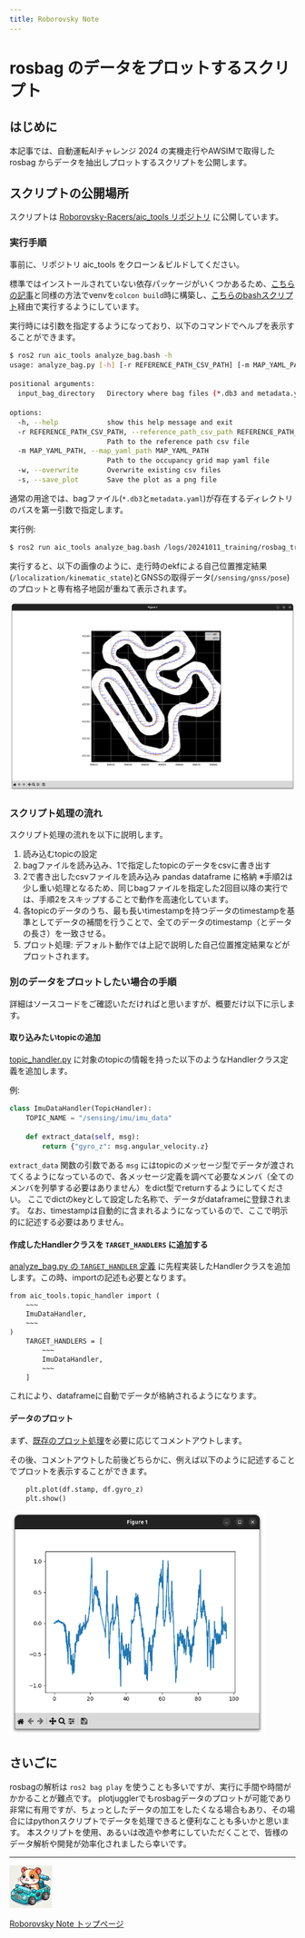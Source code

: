 ```yaml
---
title: Roborovsky Note
---
```


# rosbag のデータをプロットするスクリプト

## はじめに
本記事では、自動運転AIチャレンジ 2024 の実機走行やAWSIMで取得した rosbag からデータを抽出しプロットするスクリプトを公開します。

## スクリプトの公開場所

スクリプトは [Roborovsky-Racers/aic_tools リポジトリ](https://github.com/Roborovsky-Racers/aic_tools/blob/main/scripts/analyze_bag.py) に公開しています。


### 実行手順
事前に、リポジトリ aic_tools をクローン＆ビルドしてください。

標準ではインストールされていない依存パッケージがいくつかあるため、[こちらの記事](install_additional_pkgs.md)と同様の方法でvenvを`colcon build`時に構築し、[こちらのbashスクリプト](https://github.com/Roborovsky-Racers/aic_tools/blob/main/scripts/analyze_bag.bash)経由で実行するようにしています。

実行時には引数を指定するようになっており、以下のコマンドでヘルプを表示することができます。
```bash
$ ros2 run aic_tools analyze_bag.bash -h
usage: analyze_bag.py [-h] [-r REFERENCE_PATH_CSV_PATH] [-m MAP_YAML_PATH] [-w] [-s] input_bag_directory

positional arguments:
  input_bag_directory   Directory where bag files (*.db3 and metadata.yaml) are stored

options:
  -h, --help            show this help message and exit
  -r REFERENCE_PATH_CSV_PATH, --reference_path_csv_path REFERENCE_PATH_CSV_PATH
                        Path to the reference path csv file
  -m MAP_YAML_PATH, --map_yaml_path MAP_YAML_PATH
                        Path to the occupancy grid map yaml file
  -w, --overwrite       Overwrite existing csv files
  -s, --save_plot       Save the plot as a png file
```

通常の用途では、bagファイル(`*.db3`と`metadata.yaml`)が存在するディレクトリのパスを第一引数で指定します。

実行例:
```bash
$ ros2 run aic_tools analyze_bag.bash /logs/20241011_training/rosbag_trim/rosbag2_2024_10_11-18_03_34_trim_1/
```

実行すると、以下の画像のように、走行時のekfによる自己位置推定結果(`/localization/kinematic_state`)とGNSSの取得データ(`/sensing/gnss/pose`)のプロットと専有格子地図が重ねて表示されます。

<img src="https://github.com/Roborovsky-Racers/RoborovskyNote/blob/main/AutomotiveAIChallenge/2024/.images/plot_bag_data/plot_example.png?raw=true" width="700px" />
<!-- <img src=".images/plot_bag_data/plot_example.png?raw=true" width="600px" /> -->

### スクリプト処理の流れ

スクリプト処理の流れを以下に説明します。

1. 読み込むtopicの設定
2. bagファイルを読み込み、1で指定したtopicのデータをcsvに書き出す
3. 2で書き出したcsvファイルを読み込み pandas dataframe に格納
  ※手順2は少し重い処理となるため、同じbagファイルを指定した2回目以降の実行では、手順2をスキップすることで動作を高速化しています。
4. 各topicのデータのうち、最も長いtimestampを持つデータのtimestampを基準としてデータの補間を行うことで、全てのデータのtimestamp（とデータの長さ）を一致させる。
5. プロット処理: デフォルト動作では上記で説明した自己位置推定結果などがプロットされます。

### 別のデータをプロットしたい場合の手順
詳細はソースコードをご確認いただければと思いますが、概要だけ以下に示します。

#### 取り込みたいtopicの追加
[topic_handler.py](https://github.com/Roborovsky-Racers/aic_tools/blob/9b465278df674b3de2cfba9dbbe54ced9948550b/aic_tools/topic_handler.py) に対象のtopicの情報を持った以下のようなHandlerクラス定義を追加します。

例:
```python
class ImuDataHandler(TopicHandler):
    TOPIC_NAME = "/sensing/imu/imu_data"

    def extract_data(self, msg):
        return {"gyro_z": msg.angular_velocity.z}
```

`extract_data` 関数の引数である `msg` にはtopicのメッセージ型でデータが渡されてくるようになっているので、各メッセージ定義を調べて必要なメンバ（全てのメンバを列挙する必要はありません）をdict型でreturnするようにしてください。
ここでdictのkeyとして設定した名称で、データがdataframeに登録されます。
なお、timestampは自動的に含まれるようになっているので、ここで明示的に記述する必要はありません。

#### 作成したHandlerクラスを `TARGET_HANDLERS` に追加する
[analyze_bag.py の `TARGET_HANDLER` 定義](https://github.com/Roborovsky-Racers/aic_tools/blob/9b465278df674b3de2cfba9dbbe54ced9948550b/scripts/analyze_bag.py#L76-L82) に先程実装したHandlerクラスを追加します。この時、importの記述も必要となります。

```
from aic_tools.topic_handler import (
    ~~~
    ImuDataHandler,
    ~~~
)
    TARGET_HANDLERS = [
        ~~~
        ImuDataHandler,
        ~~~
    ]
```

これにより、dataframeに自動でデータが格納されるようになります。

#### データのプロット
まず、[既存のプロット処理](https://github.com/Roborovsky-Racers/aic_tools/blob/9b465278df674b3de2cfba9dbbe54ced9948550b/scripts/analyze_bag.py#L101-L126)を必要に応じてコメントアウトします。

その後、コメントアウトした前後どちらかに、例えば以下のように記述することでプロットを表示することができます。

```
    plt.plot(df.stamp, df.gyro_z)
    plt.show()
```

<img src="https://github.com/Roborovsky-Racers/RoborovskyNote/blob/main/AutomotiveAIChallenge/2024/.images/plot_bag_data/plot_example2.png?raw=true" width="450px" />
<!-- <img src=".images/plot_bag_data/plot_example2.png?raw=true" width="300px" /> -->


## さいごに
rosbagの解析は `ros2 bag play` を使うことも多いですが、実行に手間や時間がかかることが難点です。
plotjugglerでもrosbagデータのプロットが可能であり非常に有用ですが、ちょっとしたデータの加工をしたくなる場合もあり、その場合にはpythonスクリプトでデータを処理できると便利なことも多いかと思います。
本スクリプトを使用、あるいは改造や参考にしていただくことで、皆様のデータ解析や開発が効率化されましたら幸いです。


---
<img src="https://github.com/Roborovsky-Racers/RoborovskyNote/blob/main/.images/roborovsky_logo.png?raw=true" width="75" />

[Roborovsky Note トップページ](https://roborovsky-racers.github.io/RoborovskyNote/)
